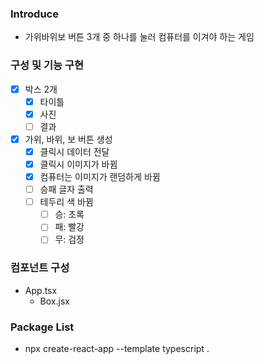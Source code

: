 ### Introduce

- 가위바위보 버튼 3개 중 하나를 눌러 컴퓨터를 이겨야 하는 게임

### 구성 및 기능 구현

- [x] 박스 2개
  - [x] 타이틀
  - [x] 사진
  - [ ] 결과
- [x] 가위, 바위, 보 버튼 생성
  - [x] 클릭시 데이터 전달
  - [x] 클릭시 이미지가 바뀜
  - [x] 컴퓨터는 이미지가 랜덤하게 바뀜
  - [ ] 승패 글자 출력
  - [ ] 테두리 색 바뀜
    - [ ] 승: 초록
    - [ ] 패: 빨강
    - [ ] 무: 검정

### 컴포넌트 구성

- App.tsx
  - Box.jsx

### Package List

- npx create-react-app --template typescript .
